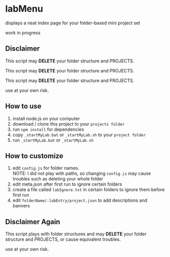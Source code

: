 # labMenu
displays a neat index page for your folder-based mini project set

work in progress

## Disclaimer
This script may **DELETE** your folder structure and PROJECTS.

This script may **DELETE** your folder structure and PROJECTS.

This script may **DELETE** your folder structure and PROJECTS.

use at your own risk.

## How to use
1. install node.js on your computer
2. download / clone this project to your `projects folder`
3. run `npm install` for dependencies
4. copy `_startMyLab.bat` or `_startMyLab.sh` to your `project folder`
5. run `_startMyLab.bat` or `_startMyLab.sh`

## How to customize
1. edit `config.js` for folder names.  
    NOTE: I did not play with paths, so changing `config.js` may cause troubles such as deleting your whole folder
2. edit meta.json after first run to ignore certain folders
3. create a file called `labIgnore.txt` in certain folders to ignore them before first run
4. edit `folderName/.labEntry/project.json` to add descriptions and banners

## Disclaimer Again
This script plays with folder structures and may **DELETE** your folder structure and PROJECTS, or cause equivalent troubles.

use at your own risk.
